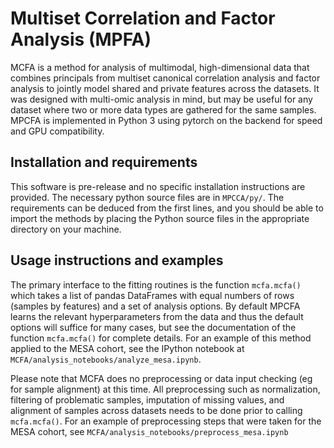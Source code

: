 # Multiset Correlation and Factor Analysis (MPFA)

MCFA is a method for analysis of multimodal, high-dimensional
data that combines principals from multiset canonical correlation analysis and
factor analysis to jointly model shared and private features across the datasets.
It was designed with multi-omic analysis in mind, but may be useful for any dataset
where two or more data types are gathered for the same samples. MPCFA is implemented
in Python 3 using pytorch on the backend for speed and GPU compatibility.

## Installation and requirements

This software is pre-release and no specific installation instructions are provided.
The necessary python source files are in `MPCCA/py/`. The requirements can be
deduced from the first lines, and you should be able to import the methods by
placing the Python source files in the appropriate directory on your machine.

## Usage instructions and examples

The primary interface to the fitting routines is the function `mcfa.mcfa()` which
takes a list of pandas DataFrames with
equal numbers of rows (samples by features) and a set
of analysis options. By default MPCFA learns the relevant hyperparameters from the
data and thus the default options will suffice for many cases, but see the documentation
of the function `mcfa.mcfa()` for complete details. For an example of this method
applied to the MESA cohort, see the IPython notebook at
`MCFA/analysis_notebooks/analyze_mesa.ipynb`.

Please note that MCFA does no preprocessing or data input checking (eg for sample alignment)
at this time. All preprocessing such as normalization, filtering of problematic samples,
imputation of missing values, and alignment of samples across datasets needs to be done
prior to calling `mcfa.mcfa()`. For an example of preprocessing steps that were taken
for the MESA cohort, see `MCFA/analysis_notebooks/preprocess_mesa.ipynb`
